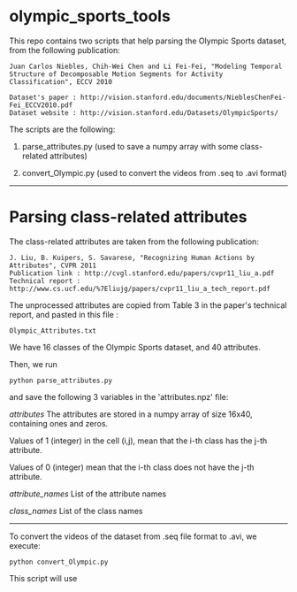 # olympic_sports_tools

This repo contains two scripts that help parsing the Olympic Sports dataset, from the following publication:
```
Juan Carlos Niebles, Chih-Wei Chen and Li Fei-Fei, "Modeling Temporal Structure of Decomposable Motion Segments for Activity Classification", ECCV 2010

Dataset's paper : http://vision.stanford.edu/documents/NieblesChenFei-Fei_ECCV2010.pdf
Dataset website : http://vision.stanford.edu/Datasets/OlympicSports/
```
The scripts are the following:


1. parse_attributes.py (used to save a numpy array with some class-related attributes)

2. convert_Olympic.py (used to convert the videos from .seq to .avi format)

----------------------------------
# Parsing class-related attributes
The class-related attributes are taken from the following publication:
```
J. Liu, B. Kuipers, S. Savarese, "Recognizing Human Actions by Attributes", CVPR 2011
Publication link : http://cvgl.stanford.edu/papers/cvpr11_liu_a.pdf
Technical report : http://www.cs.ucf.edu/%7Eliujg/papers/cvpr11_liu_a_tech_report.pdf
```

The unprocessed attributes are copied from Table 3 in the paper's technical report, and pasted in this file :
```
Olympic_Attributes.txt
```

We have 16 classes of the Olympic Sports dataset, and 40 attributes.

Then, we run
```
python parse_attributes.py
```
and save the following 3 variables in the 'attributes.npz' file:

*attributes*
The attributes are stored in a numpy array of size 16x40, containing ones and zeros.

Values of 1 (integer) in the cell (i,j), mean that the i-th class has the j-th attribute.

Values of 0 (integer) mean that the i-th class does not have the j-th attribute.

*attribute_names*
List of the attribute names

*class_names*
List of the class names

----------------------------------

To convert the videos of the dataset from .seq file format to .avi, we execute:
```
python convert_Olympic.py
```

This script will use
